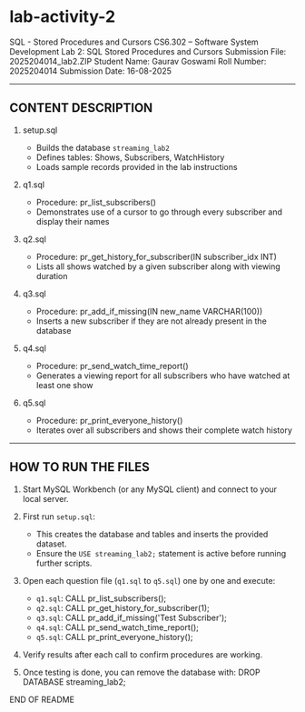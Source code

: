 # lab-activity-2
SQL - Stored Procedures and Cursors
CS6.302 – Software System Development
Lab 2: SQL Stored Procedures and Cursors
Submission File: 2025204014_lab2.ZIP
Student Name: Gaurav Goswami
Roll Number: 2025204014
Submission Date: 16-08-2025

----------------------------------------------------
CONTENT DESCRIPTION
----------------------------------------------------
1. setup.sql
   - Builds the database `streaming_lab2`
   - Defines tables: Shows, Subscribers, WatchHistory
   - Loads sample records provided in the lab instructions

2. q1.sql
   - Procedure: pr_list_subscribers()
   - Demonstrates use of a cursor to go through every subscriber and display their names

3. q2.sql
   - Procedure: pr_get_history_for_subscriber(IN subscriber_idx INT)
   - Lists all shows watched by a given subscriber along with viewing duration

4. q3.sql
   - Procedure: pr_add_if_missing(IN new_name VARCHAR(100))
   - Inserts a new subscriber if they are not already present in the database

5. q4.sql
   - Procedure: pr_send_watch_time_report()
   - Generates a viewing report for all subscribers who have watched at least one show

6. q5.sql
   - Procedure: pr_print_everyone_history()
   - Iterates over all subscribers and shows their complete watch history

----------------------------------------------------
HOW TO RUN THE FILES
----------------------------------------------------
1. Start MySQL Workbench (or any MySQL client) and connect to your local server.

2. First run `setup.sql`:
   - This creates the database and tables and inserts the provided dataset.
   - Ensure the `USE streaming_lab2;` statement is active before running further scripts.

3. Open each question file (`q1.sql` to `q5.sql`) one by one and execute:
   - `q1.sql`: CALL pr_list_subscribers();
   - `q2.sql`: CALL pr_get_history_for_subscriber(1);
   - `q3.sql`: CALL pr_add_if_missing('Test Subscriber');
   - `q4.sql`: CALL pr_send_watch_time_report();
   - `q5.sql`: CALL pr_print_everyone_history();

4. Verify results after each call to confirm procedures are working.

5. Once testing is done, you can remove the database with:
   DROP DATABASE streaming_lab2;

END OF README

